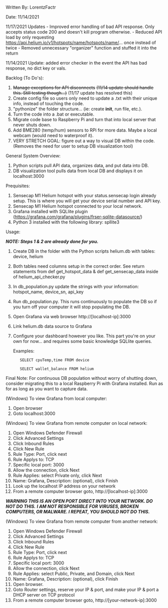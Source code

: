 Written By: LorentzFactr

Date: 11/14/2021

11/17/2021 Updates
	- Improved error handling of bad API response. Only accepts status code 200 and doesn't kill program otherwise.
	- Reduced API load by only requesting https://api.helium.io/v1/hotspots/name/hotspots/name/... once instead of twice
	- Removed unnecessary "organizer" function and stuffed it into the return
	
11/14/2021 Update: added error checker in the event the API has bad response, no dict key or vals.

Backlog (To Do's):
1. ~~Manage exceptions for API disconnects~~  ~~(11/14 update should handle this. Still testing though...)~~ (11/17 update has resolved this)
2. Create config file so users only need to update a .txt with their unique info, instead of touching the code.
3. "pythonize" the folder structure... (ie: create __init__, run file, etc.). 
4. Turn the code into a .bat or executable.
5. Migrate code base to Raspberry Pi and turn that into local server that never shuts down.
6. Add BME280 (temp/hum) sensors to RPi for more data. Maybe a local webcam (would need to waterproof it).
7. VERY STRETCH GOAL: figure out a way to visual DB within the code. (Removes the need for user to setup DB visualization tool)

General System Overview:
1. Python scripts pull API data, organizes data, and put data into DB.
2. DB visualization tool pulls data from local DB and displays it on localhost:3000

Prequisites:
1. Sensecap M1 Helium hotspot with your status.sensecap login already setup. This is where you will get your device serial number and API key.
2. Sensecap M1 Helium hotspot connected to your local network. 
2. Grafana installed with SQLlite plugin (https://grafana.com/grafana/plugins/frser-sqlite-datasource/)
3. Python 3 installed with the following library: spllite3 

Usage:

***NOTE: Steps 1 & 2 are already done for you.***
1. Create DB in the folder with the Python scripts helium.db with tables: device, helium
2. Both tables need columns setup in the correct order. See return statements 
from def get_hotspot_data & def get_sensecap_data inside of helium_api_checker.py
3. In db_population.py update the strings with your information: hotspot_name, device_sn, api_key
4. Run db_population.py. This runs continuously to populate the DB so if you turn off your computer it will stop populating the DB.
5. Open Grafana via web browser http://[localhost-ip]:3000
6. Link helium.db data source to Grafana
7. Configure your dashboard however you like. This part you're on your own for now... and requires some basic knowledge SQLlite queries.
	
	Examples: 
		
		  SELECT cpuTemp,time FROM device
	
		  SELECT wallet_balance FROM helium 

Final Note: For continuous DB population without worry of shutting down, consider migrating this to a local Raspberry Pi with Grafana installed.
Run as for as long as you want to capture data.


(Windows) To view Grafana from local computer:
1. Open browser
2. Goto localhost:3000

(Windows) To view Grafana from remote computer on local network:
1. Open Windows Defender Firewall
2. Click Advanced Settings
3. Click Inbound Rules
4. Click New Rule
5. Rule Type: Port, click next
6. Rule Applys to: TCP
7. Specific local port: 3000
8. Allow the connection, click Next
9. Rule Applies: select Private only, click Next
10. Name: Grafana, Description: (optional), click Finish
11. Look up the localhost IP address on your network
12. From a remote computer browser goto, http://[localhost-ip]:3000

***WARNING THIS IS AN OPEN PORT DIRECT INTO YOUR NETWORK. DO NOT DO THIS.***
***I AM NOT RESPONSIBLE FOR VIRUSES, BROKEN COMPUTERS, OR MALWARE. I REPEAT, YOU SHOULD NOT DO THIS.*** 

(Windows) To view Grafana from remote computer from another network:
1. Open Windows Defender Firewall
2. Click Advanced Settings
3. Click Inbound Rules
4. Click New Rule
5. Rule Type: Port, click next
6. Rule Applys to: TCP
7. Specific local port: 3000
8. Allow the connection, click Next
9. Rule Applies: select Public, Private, and Domain, click Next
10. Name: Grafana, Description: (optional), click Finish
11. Open browser.
12. Goto Router settings, reserve your IP & port, and make your IP & port a DHCP server on TCP protocol
13. From a remote computer browser goto, http://[your-network-ip]:3000
